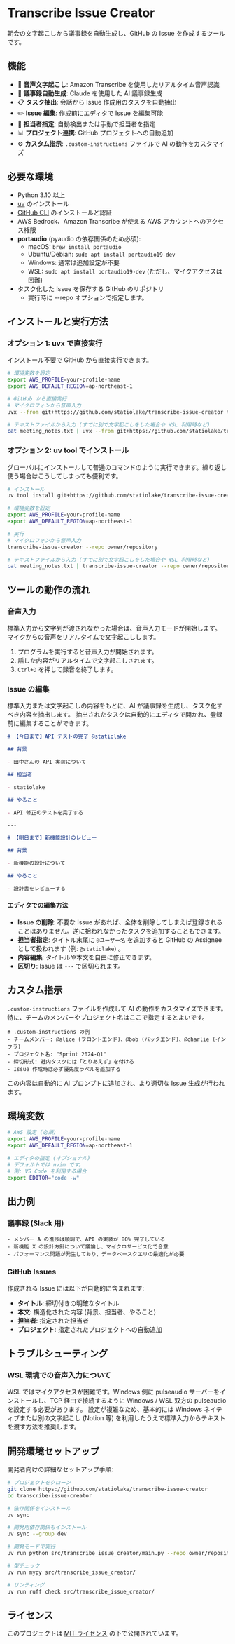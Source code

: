 # Transcribe Issue Creator

朝会の文字起こしから議事録を自動生成し、GitHub の Issue を作成するツールです。

## 機能

- 🎤 **音声文字起こし**: Amazon Transcribe を使用したリアルタイム音声認識
- 📝 **議事録自動生成**: Claude を使用した AI 議事録生成
- 📋 **タスク抽出**: 会話から Issue 作成用のタスクを自動抽出
- ✏️ **Issue 編集**: 作成前にエディタで Issue を編集可能
- 👥 **担当者指定**: 自動検出または手動で担当者を指定
- 📊 **プロジェクト連携**: GitHub プロジェクトへの自動追加
- ⚙️ **カスタム指示**: `.custom-instructions` ファイルで AI の動作をカスタマイズ

## 必要な環境

- Python 3.10 以上
- [uv](https://docs.astral.sh/uv/getting-started/installation/) のインストール
- [GitHub CLI](https://cli.github.com/) のインストールと認証
- AWS Bedrock、Amazon Transcribe が使える AWS アカウントへのアクセス権限
- **portaudio** (pyaudio の依存関係のため必須):
  - macOS: `brew install portaudio`
  - Ubuntu/Debian: `sudo apt install portaudio19-dev`
  - Windows: 通常は追加設定が不要
  - WSL: `sudo apt install portaudio19-dev` (ただし、マイクアクセスは困難)
- タスク化した Issue を保存する GitHub のリポジトリ
  - 実行時に --repo オプションで指定します。

## インストールと実行方法

### オプション 1: uvx で直接実行

インストール不要で GitHub から直接実行できます。

```bash
# 環境変数を設定
export AWS_PROFILE=your-profile-name
export AWS_DEFAULT_REGION=ap-northeast-1

# GitHub から直接実行
# マイクロフォンから音声入力
uvx --from git+https://github.com/statiolake/transcribe-issue-creator transcribe-issue-creator --repo owner/repository

# テキストファイルから入力 (すでに別で文字起こしをした場合や WSL 利用時など)
cat meeting_notes.txt | uvx --from git+https://github.com/statiolake/transcribe-issue-creator transcribe-issue-creator --repo owner/repository
```

### オプション 2: uv tool でインストール

グローバルにインストールして普通のコマンドのように実行できます。繰り返し使う場合はこうしてしまっても便利です。

```bash
# インストール
uv tool install git+https://github.com/statiolake/transcribe-issue-creator

# 環境変数を設定
export AWS_PROFILE=your-profile-name
export AWS_DEFAULT_REGION=ap-northeast-1

# 実行
# マイクロフォンから音声入力
transcribe-issue-creator --repo owner/repository

# テキストファイルから入力 (すでに別で文字起こしをした場合や WSL 利用時など)
cat meeting_notes.txt | transcribe-issue-creator --repo owner/repository
```

## ツールの動作の流れ

### 音声入力

標準入力から文字列が渡されなかった場合は、音声入力モードが開始します。
マイクからの音声をリアルタイムで文字起こしします。

1. プログラムを実行すると音声入力が開始されます。
2. 話した内容がリアルタイムで文字起こしされます。
3. `Ctrl+D` を押して録音を終了します。

### Issue の編集

標準入力または文字起こしの内容をもとに、AI が議事録を生成し、タスク化すべき内容を抽出します。
抽出されたタスクは自動的にエディタで開かれ、登録前に編集することができます。

```markdown
# 【今日まで】API テストの完了 @statiolake

## 背景

- 田中さんの API 実装について

## 担当者

- statiolake

## やること

- API 修正のテストを完了する

---

# 【明日まで】新機能設計のレビュー

## 背景

- 新機能の設計について

## やること

- 設計書をレビューする
```

#### エディタでの編集方法

- **Issue の削除**: 不要な Issue があれば、全体を削除してしまえば登録されることはありません。逆に拾われなかったタスクを追加することもできます。
- **担当者指定**: タイトル末尾に `@ユーザー名` を追加すると GitHub の Assignee として扱われます (例: `@statiolake`) 。
- **内容編集**: タイトルや本文を自由に修正できます。
- **区切り**: Issue は `---` で区切られます。

## カスタム指示

`.custom-instructions` ファイルを作成して AI の動作をカスタマイズできます。
特に、チームのメンバーやプロジェクト名はここで指定するとよいです。

```
# .custom-instructions の例
- チームメンバー: @alice (フロントエンド)、@bob (バックエンド)、@charlie (インフラ)
- プロジェクト名: "Sprint 2024-Q1"
- 締切形式: 社内タスクには「とりあえず」を付ける
- Issue 作成時は必ず優先度ラベルを追加する
```

この内容は自動的に AI プロンプトに追加され、より適切な Issue 生成が行われます。

## 環境変数

```bash
# AWS 設定 (必須)
export AWS_PROFILE=your-profile-name
export AWS_DEFAULT_REGION=ap-northeast-1

# エディタの指定 (オプショナル)
# デフォルトでは nvim です。
# 例: VS Code を利用する場合
export EDITOR="code -w"
```

## 出力例

### 議事録 (Slack 用)

```
- メンバー A の進捗は順調で、API の実装が 80% 完了している
- 新機能 X の設計方針について議論し、マイクロサービス化で合意
- パフォーマンス問題が発生しており、データベースクエリの最適化が必要
```

### GitHub Issues

作成される Issue には以下が自動的に含まれます:

- **タイトル**: 締切付きの明確なタイトル
- **本文**: 構造化された内容 (背景、担当者、やること)
- **担当者**: 指定された担当者
- **プロジェクト**: 指定されたプロジェクトへの自動追加

## トラブルシューティング

### WSL 環境での音声入力について

WSL ではマイクアクセスが困難です。Windows 側に pulseaudio サーバーをインストールし、TCP 経由で接続するように Windows / WSL 双方の pulseaudio を設定する必要があります。
設定が複雑なため、基本的には Windows ネイティブまたは別の文字起こし (Notion 等) を利用したうえで標準入力からテキストを渡す方法を推奨します。

## 開発環境セットアップ

開発者向けの詳細なセットアップ手順:

```bash
# プロジェクトをクローン
git clone https://github.com/statiolake/transcribe-issue-creator
cd transcribe-issue-creator

# 依存関係をインストール
uv sync

# 開発用依存関係もインストール
uv sync --group dev

# 開発モードで実行
uv run python src/transcribe_issue_creator/main.py --repo owner/repository

# 型チェック
uv run mypy src/transcribe_issue_creator/

# リンティング
uv run ruff check src/transcribe_issue_creator/
```

## ライセンス

このプロジェクトは [MIT ライセンス](LICENSE) の下で公開されています。
